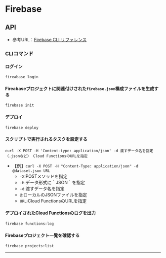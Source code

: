 # Firebase
## API
- 参考URL：[Firebase CLI リファレンス](https://firebase.google.com/docs/cli?hl=ja#setup_update_cli)
### CLIコマンド
#### ログイン
`fireabase login`
#### Fireabaseプロジェクトに関連付けされた`firebase.json`構成ファイルを生成する
`firebase init`
#### デプロイ
`firebase deploy`
#### スクリプトで実行されるタスクを設定する
`curl -X POST -H 'Content-type: application/json' -d 渡すデータ名を指定（.jsonなど） Cloud FunctionsのURLを指定`
- 【例】`curl -X POST -H "Content-Type: application/json" -d @dataset.json URL`
  - `-X`:POSTメソッドを指定
  - `-H`:データ形式に｀JSON｀を指定
  - `-d`:渡すデータ名を指定
  - `@`:ローカルのJSONファイルを指定
  - `URL`:Cloud FunctionsのURLを指定
#### デプロイされたCloud Functionsのログを出力
`firebase functions:log`
#### Firebaseプロジェクト一覧を確認する
`firebase projects:list`


---
